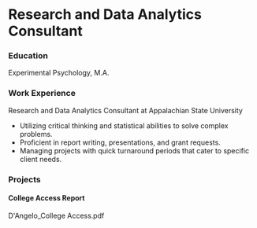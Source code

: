 # Research and Data Analytics Consultant

### Education
Experimental Psychology, M.A.

### Work Experience
Research and Data Analytics Consultant at Appalachian State University
- Utilizing critical thinking and statistical abilities to solve complex problems.
- Proficient in report writing, presentations, and grant requests.
- Managing projects with quick turnaround periods that cater to specific client needs.

### Projects
#### College Access Report
D'Angelo_College Access.pdf
